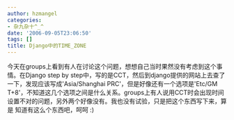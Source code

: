 ```yaml
---
author: hzmangel
categories:
- 杂九杂十^_^
date: '2006-09-05T23:06:50'
tags: []
title: Django中的TIME_ZONE
---
```

今天在groups上看到有人在讨论这个问题，想想自己当时果然没有考虑到这个事情。在Django step by
step中，写的是CCT，然后到django提供的网站上去查了一下，发现应该写成'Asia/Shanghai PRC'，但是好像还有一个选项是'Etc/GM
T+8'，不知道这几个选项之间是什么关系。groups上有人说用CCT时会出现时间设置不对的问题，另外两个好像没有。我也没有试验，只是把这个东西写下来，算是
知道有这么个东西吧，呵呵 :)